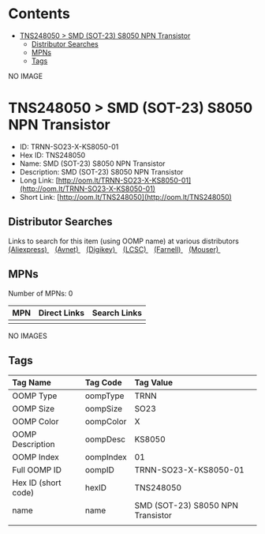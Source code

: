 



Contents
========

* [TNS248050 > SMD (SOT-23) S8050 NPN Transistor](#tns248050--smd-sot-23-s8050-npn-transistor)
	* [Distributor Searches](#distributor-searches)
	* [MPNs](#mpns)
	* [Tags](#tags)
  
NO IMAGE  
# TNS248050 > SMD (SOT-23) S8050 NPN Transistor

- ID: TRNN-SO23-X-KS8050-01
- Hex ID: TNS248050
- Name: SMD (SOT-23) S8050 NPN Transistor
- Description: SMD (SOT-23) S8050 NPN Transistor
- Long Link: [http://oom.lt/TRNN-SO23-X-KS8050-01](http://oom.lt/TRNN-SO23-X-KS8050-01)
- Short Link: [http://oom.lt/TNS248050](http://oom.lt/TNS248050)

## Distributor Searches
  
Links to search for this item (using OOMP name) at various distributors  
[(Aliexpress) ](https://www.aliexpress.com/wholesale?SearchText=1117SMD+SOT-23+S8050+NPN+Transistor)&nbsp;&nbsp;&nbsp;[(Avnet) ](https://www.avnet.com/shop/us/search/SMD+SOT-23+S8050+NPN+Transistor)&nbsp;&nbsp;&nbsp;[(Digikey) ](https://www.digikey.co.uk/en/products/result?s=SMD+SOT-23+S8050+NPN+Transistor)&nbsp;&nbsp;&nbsp;[(LCSC) ](https://www.lcsc.com/search?q=SMD+SOT-23+S8050+NPN+Transistor)&nbsp;&nbsp;&nbsp;[(Farnell) ](https://uk.farnell.com/search?st=SMD+SOT-23+S8050+NPN+Transistor)&nbsp;&nbsp;&nbsp;[(Mouser) ](https://www.mouser.com/c/?q=SMD+SOT-23+S8050+NPN+Transistor)&nbsp;&nbsp;&nbsp;
## MPNs
  
Number of MPNs: 0  

|MPN|Direct Links|Search Links|
| :--- | :--- | :--- |
||||
  
NO IMAGES  
## Tags
  

|Tag Name|Tag Code|Tag Value|
| :--- | :--- | :--- |
|OOMP Type|oompType|TRNN|
|OOMP Size|oompSize|SO23|
|OOMP Color|oompColor|X|
|OOMP Description|oompDesc|KS8050|
|OOMP Index|oompIndex|01|
|Full OOMP ID|oompID|TRNN-SO23-X-KS8050-01|
|Hex ID (short code)|hexID|TNS248050|
|name|name|SMD (SOT-23) S8050 NPN Transistor|
||||
